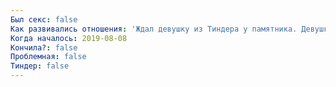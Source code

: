 ```yaml
---
Был секс: false
Как развивались отношения: 'Ждал девушку из Тиндера у памятника. Девушка задерживалась, уже минут на 20. Напротив на скамейке тоже сидела симпатичная девушка и ждала кого-то. Подошёл: "Давай вместе ждать".Мило поболтали, она дождалась своих подруг. Моя девушка не пришла. Договорились встретиться в другой день.Был фестиваль кино, много красивых девушек вокруг. После встретились с Надей и её подругами. Опять неловко. О чём поговорить? Как себя вести?Пошли гулять вдвоём. Спокойный, неглупый, уравновешенный человек. Сутулится немного, с диастемой. Интересно говорить. Смущали эти недостатки во внешности, а ещё не знал, как установить телесный конктакт. Намотали два больших круга, так и не поцеловались (смелости не хватило или желания), распрощались. Потом по мелочи переписывались в инсте, сейчас не общаемся.'
Когда началось: 2019-08-08
Кончила?: false
Проблемная: false
Тиндер: false
---
```

